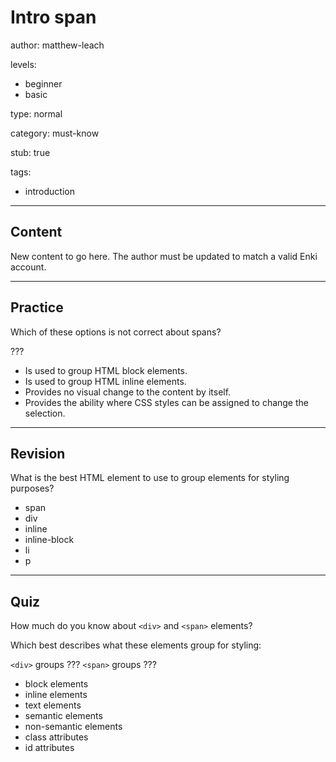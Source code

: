 # Intro span
author: matthew-leach

levels:
  - beginner
  - basic

type: normal

category: must-know

stub: true


tags:
  - introduction


---
## Content

New content to go here. The author must be updated to match a valid Enki account.

---
## Practice

Which of these options is not correct about spans?

???
* Is used to group HTML block elements.
* Is used to group HTML inline elements.
* Provides no visual change to the content by itself.
* Provides the ability where CSS styles can be assigned to change the selection.

---
## Revision

What is the best HTML element to use to group elements for styling purposes?

* span
* div
* inline
* inline-block
* li
* p

---
## Quiz

How much do you know about `<div>` and `<span>` elements?

Which best describes what these elements group for styling: 

`<div>` groups ???
`<span>` groups ???

* block elements
* inline elements
* text elements 
* semantic elements
* non-semantic elements
* class attributes
* id attributes


